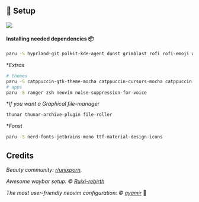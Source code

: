 ## 🥳 Setup

<img src="https://i.imgur.com/C4FpPiG.png">

#### Installing needed dependencies 📦
	
```sh
paru -S hyprland-git polkit-kde-agent dunst grimblast rofi rofi-emoji wl-clipboard wf-recorder wlogout grimblast-git hyprpicker-git xdg-desktop-portal-hyprland-git ffmpegthumbnailer tumbler wtype imagemagick swaylock-effects qt5-wayland qt6-wayland ripgrep waybar-hyprland-git
```

**Extras*
```sh
# themes
paru -S catppuccin-gtk-theme-mocha catppuccin-cursors-mocha catppuccin-mocha-grub-theme-git nwg-look
# apps
paru -S ranger zsh neovim noise-suppression-for-voice
```

**If you want a Graphical file-manager*
```sh
thunar thunar-archive-plugin file-roller   
```

**Fonst*
```sh
paru -S nerd-fonts-jetbrains-mono ttf-material-design-icons
```

## Credits

_Beauty community: [r/unixporn](https://www.reddit.com/r/unixporn)._

_Awesome waybar setup: © [Ruixi-rebirth](https://github.com/Ruixi-rebirth)_

_The most user-friendly neovim configuration: © [ayamir](https://github.com/ayamir)_ 🤯

